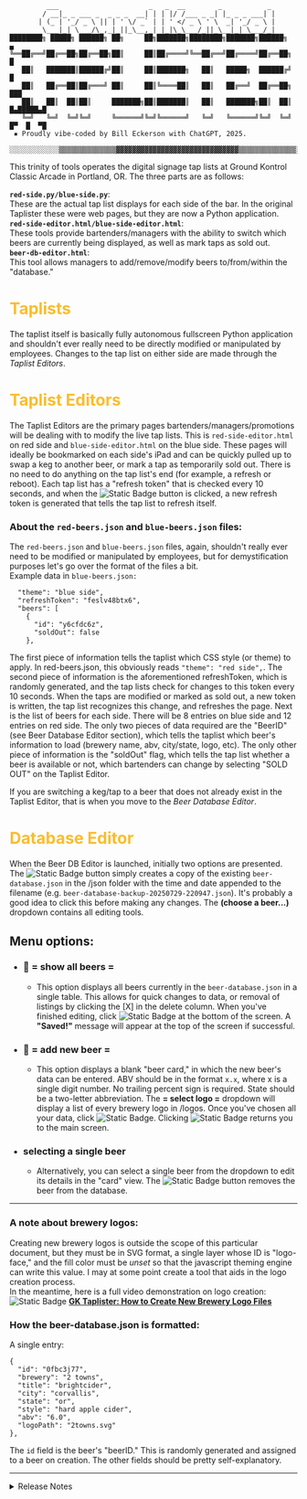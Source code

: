 ```
         ___                      _   _  __        _           _
        / __|_ _ ___ _  _ _ _  __| | | |/ /___ _ _| |_ _ _ ___| |
       | (_ | '_/ _ \ || | ' \/ _` | | ' </ _ \ ' \  _| '_/ _ \ |
        \___|_| \___/\_,_|_||_\__,_| |_|\_\___/_||_\__|_| \___/_|
████████╗ █████╗ ██████╗ ██╗     ██╗███████╗████████╗███████╗██████╗       ▄
╚══██╔══╝██╔══██╗██╔══██╗██║     ██║██╔════╝╚══██╔══╝██╔════╝██╔══██╗      █
   ██║   ███████║██████╔╝██║     ██║███████╗   ██║   █████╗  ██████╔╝      █
   ██║   ██╔══██║██╔═══╝ ██║     ██║╚════██║   ██║   ██╔══╝  ██╔══██╗     ███
   ██║   ██║  ██║██║     ███████╗██║███████║   ██║   ███████╗██║  ██║  █▄█████▄█
   ╚═╝   ╚═╝  ╚═╝╚═╝     ╚══════╝╚═╝╚══════╝   ╚═╝   ╚══════╝╚═╝  ╚═╝  █▀  █  ▀█
 ▪ Proudly vibe-coded by Bill Eckerson with ChatGPT, 2025.

░░░░░░░░░░░░▒▒▒▒▒▒▒▒▒▒▒▒▒▒▓▓▓▓▓▓▓▓▓▓▓▓▓▓▓▓▓▓▓▓▓▓▓▓▓▓▓▓▓▓▒▒▒▒▒▒▒▒▒▒▒▒▒▒░░░░░░░░░░░░
```
This trinity of tools operates the digital signage tap lists at Ground Kontrol Classic Arcade in Portland, OR. The three parts are as follows:  

**`red-side.py/blue-side.py`**:  
These are the actual tap list displays for each side of the bar. In the original Taplister these were web pages, but they are now a Python application.
**`red-side-editor.html/blue-side-editor.html`**:  
These tools provide bartenders/managers with the ability to switch which beers are currently being displayed, as well as mark taps as sold out.  
**`beer-db-editor.html`**:  
This tool allows managers to add/remove/modify beers to/from/within the "database."  

<h1 style="color: #fabd2f;">Taplists</h1>  

The taplist itself is basically fully autonomous fullscreen Python application and shouldn't ever really need to be directly modified or manipulated by employees. Changes to the tap list on either side are made through the *Taplist Editors*.
<h1 style="color: #fabd2f;">Taplist Editors</h1>  

The Taplist Editors are the primary pages bartenders/managers/promotions will be dealing with to modify the live tap lists. This is `red-side-editor.html` on red side and `blue-side-editor.html` on the blue side. These pages will ideally be bookmarked on each side's iPad and can be quickly pulled up to swap a keg to another beer, or mark a tap as temporarily sold out. There is no need to do anything on the tap list's end (for example, a refresh or reboot). Each tap list has a "refresh token" that is checked every 10 seconds, and when the ![Static Badge](https://img.shields.io/badge/💾_save_changes-00faff?style=flat) button is clicked, a new refresh token is generated that tells the tap list to refresh itself.  

### About the `red-beers.json` and `blue-beers.json` files: ###  
The `red-beers.json` and `blue-beers.json` files, again, shouldn't really ever need to be modified or manipulated by employees, but for demystification purposes let's go over the format of the files a bit.  
Example data in `blue-beers.json:`
```
  "theme": "blue side",
  "refreshToken": "feslv48btx6",
  "beers": [
    {
      "id": "y6cfdc6z",
      "soldOut": false
    },
```
The first piece of information tells the taplist which CSS style (or theme) to apply. In red-beers.json, this obviously reads `"theme": "red side",`. The second piece of information is the aforementioned refreshToken, which is randomly generated, and the tap lists check for changes to this token every 10 seconds. When the taps are modified or marked as sold out, a new token is written, the tap list recognizes this change, and refreshes the page. Next is the list of beers for each side. There will be 8 entries on blue side and 12 entries on red side. The only two pieces of data required are the "BeerID" (see Beer Database Editor section), which tells the taplist which beer's information to load (brewery name, abv, city/state, logo, etc). The only other piece of information is the "soldOut" flag, which tells the tap list whether a beer is available or not, which bartenders can change by selecting "SOLD OUT" on the Taplist Editor.  

If you are switching a keg/tap to a beer that does not already exist in the Taplist Editor, that is when you move to the *Beer Database Editor*. 
<h1 style="color: #fabd2f;">Database Editor</h1>

When the Beer DB Editor is launched, initially two options are presented. The ![Static Badge](https://img.shields.io/badge/💾_backup_database-blue?style=flat) button simply creates a copy of the existing `beer-database.json` in the /json folder with the time and date appended to the filename (e.g. `beer-database-backup-20250729-220947.json`). It's probably a good idea to click this before making any changes. The **(choose a beer...)** dropdown contains all editing tools.  

## Menu options:
- ### 🍻 = show all beers =  
  - This option displays all beers currently in the `beer-database.json` in a single table. This allows for quick changes to data, or removal of listings by clicking the [X] in the delete column. When you've finished editing, click ![Static Badge](https://img.shields.io/badge/save_all-green?style=flat) at the bottom of the screen. A **"Saved!"** message will appear at the top of the screen if successful.  

- ### 🍺 = add new beer =  
  - This option displays a blank "beer card," in which the new beer's data can be entered. ABV should be in the format `x.x`, where x is a single digit number. No trailing percent sign is required. State should be a two-letter abbreviation. The **= select logo =** dropdown will display a list of every brewery logo in /logos. Once you've chosen all your data, click ![Static Badge](https://img.shields.io/badge/save-544e68?style=flat). Clicking ![Static Badge](https://img.shields.io/badge/cancel-333333?style=flat) returns you to the main screen.
  
- ### **selecting a single beer**  
  - Alternatively, you can select a single beer from the dropdown to edit its details in the "card" view. The ![Static Badge](https://img.shields.io/badge/delete-d08159?style=flat) button removes the beer from the database. 
---  

### A note about brewery logos:
Creating new brewery logos is outside the scope of this particular document, but they must be in SVG format, a single layer whose ID is "logo-face," and the fill color must be *unset* so that the javascript theming engine can write this value. I may at some point create a tool that aids in the logo creation process.  
In the meantime, here is a full video demonstration on logo creation:  
![Static Badge](https://img.shields.io/badge/YouTube_→-red?style=flat&logo=youtube) **[GK Taplister: How to Create New Brewery Logo Files](https://www.youtube.com/watch?v=B-KgX5yj-r8)**
### How the beer-database.json is formatted:  
A single entry:
```
{
  "id": "0fbc3j77",
  "brewery": "2 towns",
  "title": "brightcider",
  "city": "corvallis",
  "state": "or",
  "style": "hard apple cider",
  "abv": "6.0",
  "logoPath": "2towns.svg"
},
```
The `id` field is the beer's "beerID." This is randomly generated and assigned to a beer on creation. The other fields should be pretty self-explanatory.


--- 
<details>
<summary>Release Notes</summary>

## [Taplist & Editor]
- **v1.0 07.14.2025:**
  - Full working tap list and editor.
  - Editor reads inline beer JSON array and user can edit fields and save a new index.html.

- **v1.1 07.15.2025:**
  - Moved styles, all SVG and JSONs to external files from inline HTML.
  - Created master beer-database.json where we can add new beers.
  - Created new editor that uses dropdown menus instead of text fields and writes to
beers.json live with PHP (and therefore removed JSON editing instructions from this document).
  - Added ability to mark taps as sold out.

- **v1.2 07.16.2025:**
  - Various bugs squashed, some light code cleanup.
  - Added theming and ability for end-user to choose themes from taplist_editor.html. Five basic themes
to start: "hyper," "pinku," "lemon-lime," "evening pastel," "vania." Waiting on hardware for deployment.

- **v1.3 07.18.2025:**
  - Added entire new  layer between starfield and HTML called "battle." On this layer, the GK ship
"mascot" flies by in one of three states: "normal," in which it just zooms by the screen, "broken," it
which it slowly drifts by while spinning like a derelict satellite, and "combat," in which a Galaga
alien sprite flies by and the GK ship follows, shooting at it.

- **v1.4 07.20.2025:**
  - Duplicated taplist and taplist editor into red and blue sides, edited all necessary logic including PHP calls and JSON organization etc in order to have two separate taplists that share resources but have independent formatting and saving.
  - Removed theming engine per owner request, but left code in, only commented out. If anybody in the future wants to re-implement the theming you can uncomment the the marked lines in the editor files to restore the theme control. Themes can be added/modified with the structure in styles.css. I left it all in, just in case.
  - Fixed a bug in the spaceship spawning that prevented it from spawning from the left or top sides of the screen.

## [DB Editor]
- **v.1 07.24.25**
  - Core functionality working. Utility pulls beers from JSON, shows them in table. Can edit, add, remove beers.

- **v.12 07.25.25**
  - Added "card" system for individual beers. Selecting a single beer from the dropdown displays a "card" with fields for beer info plus a logo preview for editing single beers.

- **v.13 07.25.25**
  - "Add beer" function creates blank card that user can fill out.
  - Additional format tweaks to card system.

- **v.25 07.26.25**
  - Format tweaks. 
  - Added database backup function that creates copy of taplist with date and timestamp appended to file name.
  - Added working status messages at top of screen ("Saved!" "Error saving..." "Database backed up, etc").

- **v.3 07.27.25**
  - Added "tapper" save animation.
  - Switched from frame to time-based timing. Animation scaled 2X.
  - Additional layout tweaks.

- **v.35 07.28.25**
  - Formatted "show all" table.
  - Realized I may need to add a "beer ID" field to JSON to avoid sorting and indexing confusion. Might require rewrites of sections of all three parts.
  - Began calling project "Taplister" and treating all three components as a single entity.

## Taplister
- **v1.0 07.30.25**
  - Switched the way JSONs were formatted and read from indexes to "beer ID" system, where each beer is given a unique 8 character identifier. Changed all logic to work with this new format.
  - Moved all JSON, PHP, and CSS into their own folders because root directory was getting cluttered. Will continue to tweak but considering this deployable.  

  Todo:  
  - Limit state field to two characters
  - Add motion to tap list logo?

- **v2.0 08.08.25**
  - Initial rewrite of the HTML version of the Taplist in Python, as the CSS/JS in the HTML version was too heavy for the Pi to run smoothly.
</details>
